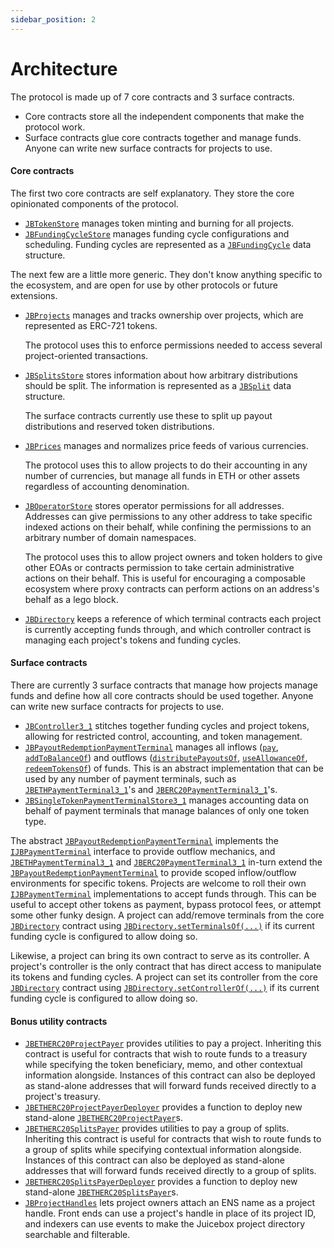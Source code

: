 ```yaml
---
sidebar_position: 2
---
```


# Architecture

The protocol is made up of 7 core contracts and 3 surface contracts.

* Core contracts store all the independent components that make the protocol work.
* Surface contracts glue core contracts together and manage funds. Anyone can write new surface contracts for projects to use.

#### Core contracts

The first two core contracts are self explanatory. They store the core opinionated components of the protocol.

* [`JBTokenStore`](/dev/api/contracts/jbtokenstore/README.md) manages token minting and burning for all projects.
* [`JBFundingCycleStore`](/dev/api/contracts/jbfundingcyclestore/README.md) manages funding cycle configurations and scheduling. Funding cycles are represented as a [`JBFundingCycle`](/dev/api/data-structures/jbfundingcycle.md) data structure.

The next few are a little more generic. They don't know anything specific to the ecosystem, and are open for use by other protocols or future extensions.

*   [`JBProjects`](/dev/api/contracts/jbprojects/README.md) manages and tracks ownership over projects, which are represented as ERC-721 tokens.

    The protocol uses this to enforce permissions needed to access several project-oriented transactions.
*   [`JBSplitsStore`](/dev/api/contracts/jbsplitsstore/README.md) stores information about how arbitrary distributions should be split. The information is represented as a [`JBSplit`](/dev/api/data-structures/jbsplit.md) data structure.

    The surface contracts currently use these to split up payout distributions and reserved token distributions.
*   [`JBPrices`](/dev/api/contracts/jbprices/README.md) manages and normalizes price feeds of various currencies.

    The protocol uses this to allow projects to do their accounting in any number of currencies, but manage all funds in ETH or other assets regardless of accounting denomination.
*   [`JBOperatorStore`](/dev/api/contracts/jboperatorstore/README.md) stores operator permissions for all addresses. Addresses can give permissions to any other address to take specific indexed actions on their behalf, while confining the permissions to an arbitrary number of domain namespaces.

    The protocol uses this to allow project owners and token holders to give other EOAs or contracts permission to take certain administrative actions on their behalf. This is useful for encouraging a composable ecosystem where proxy contracts can perform actions on an address's behalf as a lego block.

* [`JBDirectory`](/dev/api/contracts/jbdirectory/README.md) keeps a reference of which terminal contracts each project is currently accepting funds through, and which controller contract is managing each project's tokens and funding cycles.

#### Surface contracts

There are currently 3 surface contracts that manage how projects manage funds and define how all core contracts should be used together. Anyone can write new surface contracts for projects to use.

* [`JBController3_1`](/dev/api/contracts/or-controllers/jbcontroller3_1/) stitches together funding cycles and project tokens, allowing for restricted control, accounting, and token management.
* [`JBPayoutRedemptionPaymentTerminal`](/dev/api/contracts/or-payment-terminals/or-abstract/jbpayoutredemptionpaymentterminal/README.md) manages all inflows ([`pay`](/dev/api/contracts/or-payment-terminals/or-abstract/jbpayoutredemptionpaymentterminal/write/pay.md), [`addToBalanceOf`](/dev/api/contracts/or-payment-terminals/or-abstract/jbpayoutredemptionpaymentterminal/write/addtobalanceof.md)) and outflows ([`distributePayoutsOf`](/dev/api/contracts/or-payment-terminals/or-abstract/jbpayoutredemptionpaymentterminal/write/distributepayoutsof.md), [`useAllowanceOf`](/dev/api/contracts/or-payment-terminals/or-abstract/jbpayoutredemptionpaymentterminal/write/useallowanceof.md), [`redeemTokensOf`](/dev/api/contracts/or-payment-terminals/or-abstract/jbpayoutredemptionpaymentterminal/write/redeemtokensof.md)) of funds. This is an abstract implementation that can be used by any number of payment terminals, such as [`JBETHPaymentTerminal3_1`](/dev/api/contracts/or-payment-terminals/jbethpaymentterminal3_1/)'s and [`JBERC20PaymentTerminal3_1`](/dev/api/contracts/or-payment-terminals/jberc20paymentterminal3_1/)'s.
* [`JBSingleTokenPaymentTerminalStore3_1`](/dev/api/contracts/jbsingletokenpaymentterminalstore3_1/) manages accounting data on behalf of payment terminals that manage balances of only one token type.

The abstract [`JBPayoutRedemptionPaymentTerminal`](/dev/api/contracts/or-payment-terminals/or-abstract/jbpayoutredemptionpaymentterminal/README.md) implements the [`IJBPaymentTerminal`](/dev/api/interfaces/ijbpaymentterminal.md) interface to provide outflow mechanics, and [`JBETHPaymentTerminal3_1`](/dev/api/contracts/or-payment-terminals/jbethpaymentterminal3_1/) and [`JBERC20PaymentTerminal3_1`](/dev/api/contracts/or-payment-terminals/jberc20paymentterminal3_1/) in-turn extend the [`JBPayoutRedemptionPaymentTerminal`](/dev/api/contracts/or-payment-terminals/or-abstract/jbpayoutredemptionpaymentterminal/README.md) to provide scoped inflow/outflow environments for specific tokens. Projects are welcome to roll their own [`IJBPaymentTerminal`](/dev/api/interfaces/ijbpaymentterminal.md) implementations to accept funds through. This can be useful to accept other tokens as payment, bypass protocol fees, or attempt some other funky design. A project can add/remove terminals from the core [`JBDirectory`](/dev/api/contracts/jbdirectory/README.md) contract using [`JBDirectory.setTerminalsOf(...)`](/dev/api/contracts/jbdirectory/write/setterminalsof.md) if its current funding cycle is configured to allow doing so.

Likewise, a project can bring its own contract to serve as its controller. A project's controller is the only contract that has direct access to manipulate its tokens and funding cycles. A project can set its controller from the core [`JBDirectory`](/dev/api/contracts/jbdirectory/README.md) contract using [`JBDirectory.setControllerOf(...)`](/dev/api/contracts/jbdirectory/write/setcontrollerof.md) if its current funding cycle is configured to allow doing so.

#### Bonus utility contracts

* [`JBETHERC20ProjectPayer`](/dev/api/contracts/or-utilities/jbetherc20projectpayer/README.md) provides utilities to pay a project. Inheriting this contract is useful for contracts that wish to route funds to a treasury while specifying the token beneficiary, memo, and other contextual information alongside. Instances of this contract can also be deployed as stand-alone addresses that will forward funds received directly to a project's treasury.
* [`JBETHERC20ProjectPayerDeployer`](/dev/api/contracts/or-utilities/jbetherc20projectpayerdeployer/README.md) provides a function to deploy new stand-alone [`JBETHERC20ProjectPayer`](/dev/api/contracts/or-utilities/jbetherc20projectpayer/README.md)s.
* [`JBETHERC20SplitsPayer`](/dev/api/contracts/or-utilities/jbetherc20splitspayer/README.md) provides utilities to pay a group of splits. Inheriting this contract is useful for contracts that wish to route funds to a group of splits while specifying contextual information alongside. Instances of this contract can also be deployed as stand-alone addresses that will forward funds received directly to a group of splits.
* [`JBETHERC20SplitsPayerDeployer`](/dev/api/contracts/or-utilities/jbetherc20splitspayerdeployer/README.md) provides a function to deploy new stand-alone [`JBETHERC20SplitsPayer`](/dev/api/contracts/or-utilities/jbetherc20splitspayer/README.md)s.
* [`JBProjectHandles`](/dev/deprecated/v2/contracts/or-utilities/jbprojecthandles/README.md) lets project owners attach an ENS name as a project handle. Front ends can use a project's handle in place of its project ID, and indexers can use events to make the Juicebox project directory searchable and filterable.

<!-- ## [Visual map](www.figma.com/file/qGZbvt4kWgDJOntra7L960/JBV2) -->

